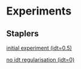# Experiments
## Staplers
[initial experiment (idt=0.5)](https://crowstar.github.io/results/staplers_cyclegan/train_latest/index.html)

[no idt regularisation (idt=0)](https://crowstar.github.io/results/no_idt_cyclegan/train_latest/index.html)
